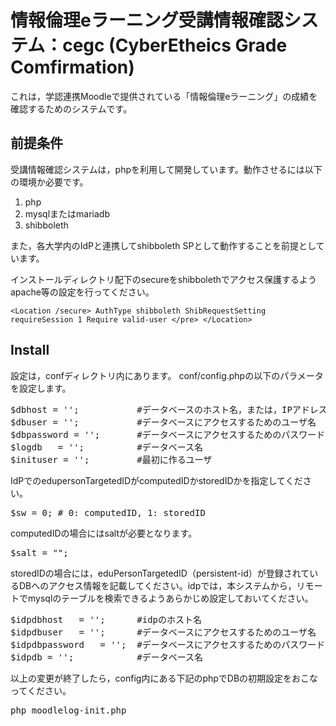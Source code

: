# 情報倫理eラーニング受講情報確認システム：cegc (CyberEtheics Grade Comfirmation)
これは，学認連携Moodleで提供されている「情報倫理eラーニング」の成績を確認するためのシステムです。

## 前提条件
受講情報確認システムは，phpを利用して開発しています。動作させるには以下の環境か必要です。

1. php
2. mysqlまたはmariadb
3. shibboleth

また，各大学内のIdPと連携してshibboleth SPとして動作することを前提としています。

インストールディレクトリ配下のsecureをshibbolethでアクセス保護するようapache等の設定を行ってください。

`<Location /secure>
  AuthType shibboleth
  ShibRequestSetting requireSession 1
  Require valid-user
  </pre>
</Location>`


## Install

設定は，confディレクトリ内にあります。
conf/config.phpの以下のパラメータを設定します。
<pre>
$dbhost = '';           #データベースのホスト名，または，IPアドレス
$dbuser = '';           #データベースにアクセスするためのユーザ名
$dbpassword = '';       #データベースにアクセスするためのパスワード
$logdb   = '';          #データベース名
$inituser = '';         #最初に作るユーザ
</pre>

IdPでのedupersonTargetedIDがcomputedIDかstoredIDかを指定してください。
<pre>
$sw = 0; # 0: computedID, 1: storedID
</pre>
computedIDの場合にはsaltが必要となります。
<pre>
$salt = "";
</pre>

storedIDの場合には，eduPersonTargetedID（persistent-id）が登録されているDBへのアクセス情報を記載してください。idpでは，本システムから，リモートでmysqlのテーブルを検索できるようあらかじめ設定しておいてください。
<pre>
$idpdbhost   = '';      #idpのホスト名
$idpdbuser   = '';      #データベースにアクセスするためのユーザ名
$idpdbpassword   = '';  #データベースにアクセスするためのパスワード
$idpdb = '';            #データベース名
</pre>

以上の変更が終了したら，config内にある下記のphpでDBの初期設定をおこなってください。
<pre>
php moodlelog-init.php
</pre>

